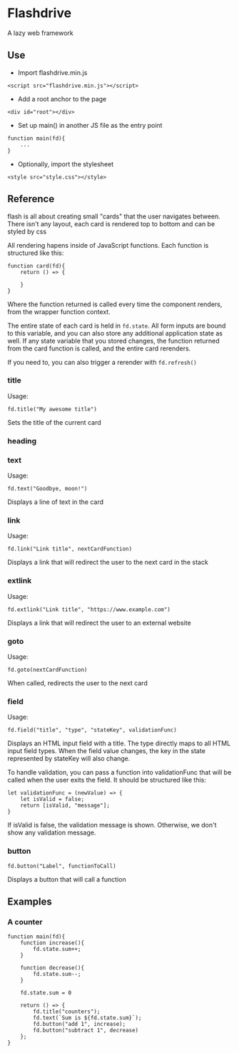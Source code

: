 # Flashdrive
A lazy web framework

## Use

* Import flashdrive.min.js
```
<script src="flashdrive.min.js"></script>
```

* Add a root anchor to the page
```
<div id="root"></div>
```

* Set up main() in another JS file as the entry point
```
function main(fd){
    ...
}
```

* Optionally, import the stylesheet
```
<style src="style.css"></style>
```

## Reference
flash is all about creating small "cards" that the user navigates between. There isn't any layout, each card is rendered top to bottom
and can be styled by css

All rendering hapens inside of JavaScript functions. Each function is structured like this:
```
function card(fd){
    return () => {
        
    }
}
```
Where the function returned is called every time the component renders, from the wrapper function context.

The entire state of each card is held in ```fd.state```. All form inputs are bound to this variable, and you can also store any additional application state as well. If any state variable that you stored changes, the function returned from the card function is called, and the entire card rerenders.

If you need to, you can also trigger a rerender with ```fd.refresh()```


### title
Usage:
```
fd.title("My awesome title")
```
Sets the title of the current card

### heading

### text
Usage:
```
fd.text("Goodbye, moon!")
```
Displays a line of text in the card

### link
Usage:
```
fd.link("Link title", nextCardFunction)
```
Displays a link that will redirect the user to the next card in the stack

### extlink
Usage:
```
fd.extlink("Link title", "https://www.example.com")
```
Displays a link that will redirect the user to an external website

### goto
Usage:
```
fd.goto(nextCardFunction)
```
When called, redirects the user to the next card

### field
Usage:
```
fd.field("title", "type", "stateKey", validationFunc)
```
Displays an HTML input field with a title. The type directly maps to all HTML input field types. When the field value changes, the key in the state represented by stateKey will also change.

To handle validation, you can pass a function into validationFunc that will be called when the user exits the field. It should be structured like this:
```
let validationFunc = (newValue) => {
    let isValid = false;
    return [isValid, "message"];
}
```
If isValid is false, the validation message is shown. Otherwise, we don't show any validation message. 

### button
```
fd.button("Label", functionToCall)
```
Displays a button that will call a function

## Examples

### A counter
```
function main(fd){
	function increase(){
		fd.state.sum++;
	}

    function decrease(){
		fd.state.sum--;
	}

	fd.state.sum = 0

	return () => {
		fd.title("counters");
		fd.text(`Sum is ${fd.state.sum}`);
		fd.button("add 1", increase);
        fd.button("subtract 1", decrease)
	};
}
```